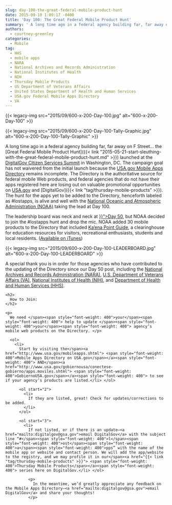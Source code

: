 ```yaml
---
slug: day-100-the-great-federal-mobile-product-hunt
date: 2015-09-10 1:09:17 -0400
title: 'Day 100: The Great Federal Mobile Product Hunt'
summary: ' A long time ago in a federal agency building far, far away on F Street&hellip; the Great Federal Mobile Product Hunt launched at the DigitalGov Citizen Services Summit in Washington, DC. The campaign goal has not waivered from the initial launch because the USA.gov Mobile'
authors:
  - courtney-greenley
categories:
  - Mobile
tag:
  - HHS
  - mobile apps
  - NARA
  - National Archives and Records Administration
  - National Institutes of Health
  - NIH
  - Thursday Mobile Products
  - US Department of Veterans Affairs
  - United States Department of Health and Human Services
  - USA.gov Federal Mobile Apps Directory
  - VA
---
```


{{< legacy-img src="2015/09/600-x-200-Day-100.jpg" alt="600-x-200-Day-100" >}}

{{< legacy-img src="2015/09/600-x-200-Day-100-Tally-Graphic.jpg" alt="600-x-200-Day-100-Tally-Graphic" >}}

A long time ago in a federal agency building far, far away on F Street… the </span>[<span style="font-weight: 400">Great Federal Mobile Product Hunt</span>]({{< link "2015-05-21-start-sleuthing-with-the-great-federal-mobile-product-hunt.md" >}}) <span style="font-weight: 400">launched at the <a href="https://summit.digitalgov.gov/">DigitalGov Citizen Services Summit</a> in Washington, DC. The campaign goal has not waivered from the initial launch because the </span>[<span style="font-weight: 400">USA.gov Mobile Apps Directory</span>](https://www.usa.gov/mobile-apps) <span style="font-weight: 400">remains incomplete. The Directory is the authoritative source for federal mobile Web products, and federal agencies that do </span><span style="font-weight: 400">not</span> <span style="font-weight: 400">have their apps registered here are losing out on valuable promotional opportunities on </span>[<span style="font-weight: 400">USA.gov</span>](https://www.usa.gov/mobile-apps) <span style="font-weight: 400">and </span>[<span style="font-weight: 400">DigitalGov</span>]({{< link "tag/thursday-mobile-products" >}})<span style="font-weight: 400">. The hunt for the apps yet to be added to the Directory, henceforth labeled as #lostapps, is alive and well with the </span>[<span style="font-weight: 400">National Oceanic and Atmospheric Administration (NOAA)</span>](http://www.noaa.gov/) <span style="font-weight: 400">taking the lead at Day 100.  </p> 

<p>
  The leadership board was neck and neck at <a href="{{< link "2015-07-09-day-50-the-great-federal-mobile-product-hunt.md" >}}">Day 50</a>, but NOAA decided to join the #lostapps hunt and drop the mic.  NOAA added 30 mobile products to the Directory that included </span><a href="http://www.education.noaa.gov/mobile/index.php"><span style="font-weight: 400">Ka’ena Point Guide</span></a><span style="font-weight: 400">, a clearinghouse for education resources for visitors, recreational enthusiasts, students and local residents. (</span><a href="https://itunes.apple.com/us/app/kaena-point/id663110768?mt=8"><span style="font-weight: 400">Available on iTunes</span></a><span style="font-weight: 400">)</p>

  <p>
    {{< legacy-img src="2015/09/600-x-200-Day-100-LEADERBOARD.jpg" alt="600-x-200-Day-100-LEADERBOARD" >}}
  </p>

  <p>
    A special thank you is in order for those agencies who have contributed to the updating of the Directory since our Day 50 post, including the </span><a href="http://www.archives.gov/"><span style="font-weight: 400">National Archives and Records Administration (NARA)</span></a><span style="font-weight: 400">, </span><a href="http://www.va.gov/"><span style="font-weight: 400">U.S. Department of Veterans Affairs (VA)</span></a><span style="font-weight: 400">, </span><a href="http://www.nih.gov/"><span style="font-weight: 400">National Institutes of Health (NIH)</span></a><span style="font-weight: 400">, and </span><a href="http://www.hhs.gov/"><span style="font-weight: 400"> Department of Health and Human Services (HHS)</span></a><span style="font-weight: 400">. </p>

    <h2>
      How to Join:
    </h2>

    <p>
      We need </span><span style="font-weight: 400">your</span><span style="font-weight: 400"> help to update </span><span style="font-weight: 400">your</span><span style="font-weight: 400"> agency’s mobile web products on the Directory. </p>

      <ol>
        <li>
          Start by visiting the</span><a href="http://www.usa.gov/mobileapps.shtml"> <span style="font-weight: 400">Mobile Apps Directory on USA.gov</span></a><span style="font-weight: 400"> AND</span><a href="http://www.usa.gov/gobiernousa/conectese-gobierno/apps.moviles.shtml"> <span style="font-weight: 400">GobiernoUSA.gov</span></a><span style="font-weight: 400"> to see if your agency’s products are listed.</li> </ol>

          <ol start="2">
            <li>
              If they are listed, great! Check for updates/corrections to be added.
            </li>
          </ol>

          <ol start="3">
            <li>
              If not listed, or if there is an update—<a href="mailto:digitalgov@gsa.gov">email DigitalGov</a> with the subject line “#</span><span style="font-weight: 400">l</span><span style="font-weight: 400">ost</span><span style="font-weight: 400">a</span><span style="font-weight: 400">pps” with the name of the mobile app or website and contact person. We will add the app/website to the registry, and we may profile it in our</span><a href="{{< link "tag/thursday-mobile-products" >}}"> <span style="font-weight: 400">Thursday Mobile Products</span></a><span style="font-weight: 400"> series here on DigitalGov.</li> </ol>

              <p>
                In the meantime, we’d greatly appreciate any feedback on the Mobile Apps Directory—<a href="mailto:digitalgov@gsa.gov">email DigitalGov</a> and share your thoughts!
              </p>
